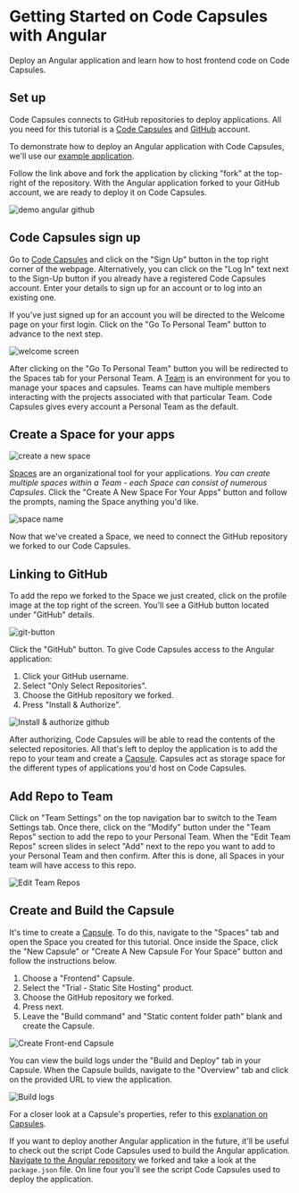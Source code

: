 
# Getting Started on Code Capsules with Angular 

Deploy an Angular application and learn how to host frontend code on Code Capsules. 

## Set up

Code Capsules connects to GitHub repositories to deploy applications. All you need for this tutorial is a [Code Capsules](https://codecapsules.io/) and [GitHub](https://github.com/) account.  

To demonstrate how to deploy an Angular application with Code Capsules, we'll use our [example application](https://github.com/codecapsules-io/demo-angular). 

Follow the link above and fork the application by clicking "fork" at the top-right of the repository. With the Angular application forked to your GitHub account, we are ready to deploy it on Code Capsules.

![demo angular github](images/cc-demo-angular-github.png)

## Code Capsules sign up

Go to [Code Capsules](https://codecapsules.io/) and click on the "Sign Up" button in the top right corner of the webpage. Alternatively, you can click on the "Log In" text next to the Sign-Up button if you already have a registered Code Capsules account. Enter your details to sign up for an account or to log into an existing one. 

If you've just signed up for an account you will be directed to the Welcome page on your first login. Click on the "Go To Personal Team" button to advance to the next step.

![welcome screen](images/welcome-screen.jpg)

After clicking on the "Go To Personal Team" button you will be redirected to the Spaces tab for your Personal Team. A [Team](https://codecapsules.io/docs/faq/what-is-a-team/) is an environment for you to manage your spaces and capsules. Teams can have multiple members interacting with the projects associated with that particular Team. Code Capsules gives every account a Personal Team as the default.

## Create a Space for your apps

![create a new space](images/spaces.png)

[Spaces](https://codecapsules.io/docs/faq/what-is-a-space) are an organizational tool for your applications. _You can create multiple spaces within a Team - each Space can consist of numerous Capsules_. Click the "Create A New Space For Your Apps" button and follow the prompts, naming the Space anything you'd like.

![space name](images/space-name.png)

Now that we've created a Space, we need to connect the GitHub repository we forked to our Code Capsules.

## Linking to GitHub

To add the repo we forked to the Space we just created, click on the profile image at the top right of the screen. You'll see a GitHub button located under "GitHub" details. 

![git-button](images/git-button.png) 

Click the "GitHub" button. To give Code Capsules access to the Angular application:

1. Click your GitHub username.
2. Select "Only Select Repositories".
3. Choose the GitHub repository we forked.
4. Press "Install & Authorize".

![Install & authorize github](images/github-integration.png)

After authorizing, Code Capsules will be able to read the contents of the selected repositories. All that's left to deploy the application is to add the repo to your team and create a [Capsule](https://codecapsules.io/docs/faq/what-is-a-capsule). Capsules act as storage space for the different types of applications you'd host on Code Capsules.

## Add Repo to Team

Click on "Team Settings" on the top navigation bar to switch to the Team Settings tab. Once there, click on the "Modify" button under the "Team Repos" section to add the repo to your Personal Team. When the "Edit Team Repos" screen slides in select "Add" next to the repo you want to add to your Personal Team and then confirm. After this is done, all Spaces in your team will have access to this repo. 

![Edit Team Repos](images/team-repos.gif)

## Create and Build the Capsule

It's time to create a [Capsule](https://codecapsules.io/docs/faq/what-is-a-capsule). To do this, navigate to the "Spaces" tab and open the Space you created for this tutorial. Once inside the Space, click the "New Capsule" or "Create A New Capsule For Your Space" button and follow the instructions below.

1. Choose a "Frontend" Capsule.
2. Select the "Trial - Static Site Hosting" product.
3. Choose the GitHub repository we forked.
4. Press next.
5. Leave the "Build command" and "Static content folder path" blank and create the Capsule.

![Create Front-end Capsule](images/creating-frontend-capsule.gif)

You can view the build logs under the "Build and Deploy" tab in your Capsule. When the Capsule builds, navigate to the "Overview" tab and click on the provided URL to view the application. 

![Build logs](images/frontend-capsule-build-logs.png)

For a closer look at a Capsule's properties, refer to this [explanation on Capsules](https://codecapsules.io/docs/faq/what-is-a-capsule/).

If you want to deploy another Angular application in the future, it'll be useful to check out the script Code Capsules used to build the Angular application. [Navigate to the Angular repository](https://github.com/codecapsules-io/demo-angular/) we forked and take a look at the `package.json` file. On line four you'll see the script Code Capsules used to deploy the application. 
